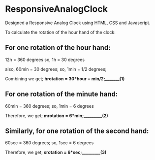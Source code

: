 # ResponsiveAnalogClock
Designed a Responsive Analog Clock using HTML, CSS and Javascript.

To calculate the rotation of the hour hand of the clock:

## For one rotation of the hour hand:

12h = 360 degrees
so, 1h = 30 degrees

also, 60min = 30 degrees;
so, 1min = 1/2 degrees;

Combining we get;
**hrotation = 30*hour + min/2;_______(1)**

## For one rotation of the minute hand:

60min = 360 degrees;
so, 1min = 6 degrees

Therefore, we get;
**mrotation = 6*min;_________(2)**

## Similarly, for one rotation of the second hand:

60sec = 360 degrees;
so, 1sec = 6 degrees

Therefore, we get;
**srotation = 6*sec;_________(3)**


